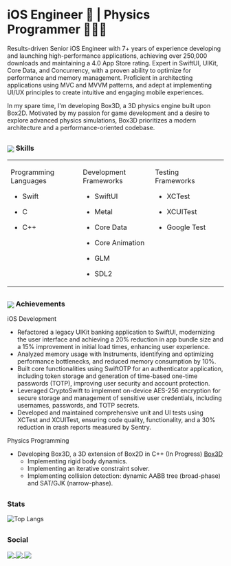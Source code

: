 <h1 align="left"> iOS Engineer 📱 |  Physics Programmer 👨🏽‍💻 </h1>

Results-driven Senior iOS Engineer with 7+ years of experience developing and launching high-performance applications, achieving over 250,000 downloads and maintaining a 4.0 App Store rating. Expert in SwiftUI, UIKit, Core Data, and Concurrency, with a proven ability to optimize for performance and memory management. Proficient in architecting applications using MVC and MVVM patterns, and adept at implementing UI/UX principles to create intuitive and engaging mobile experiences.

In my spare time, I'm developing Box3D, a 3D physics engine built upon Box2D. Motivated by my passion for game development and a desire to explore advanced physics simulations, Box3D prioritizes a modern architecture and a performance-oriented codebase. 

## <h3 align="left"> <img align="center" src="https://img.icons8.com/color/50/xcode.png"/> Skills</h3>

<table style="table-layout: fixed; width: 100%;">
  <tr>
    <td valign="top" width="33%">

Programming Languages
- Swift
- C
- C++

    </td>
    <td valign="top" width="33%">

Development Frameworks
- SwiftUI
- Metal
- Core Data
- Core Animation
- GLM
- SDL2

    </td>
    <td valign="top" width="33%">

Testing Frameworks
- XCTest
- XCUITest
- Google Test


    </td>    
</table>


## <h3 align="left"> <img align="center" src="https://img.icons8.com/color/50/trophy.png"/> Achievements</h3>

iOS Development
- Refactored a legacy UIKit banking application to SwiftUI, modernizing the user interface and achieving a 20% reduction in app bundle size and a 15% improvement in initial load times, enhancing user experience.
- Analyzed memory usage with Instruments, identifying and optimizing performance bottlenecks, and reduced memory consumption by 10%.
- Built core functionalities using SwiftOTP for an authenticator application, including token storage and generation of time-based one-time passwords (TOTP), improving user security and account protection.
- Leveraged CryptoSwift to implement on-device AES-256 encryption for secure storage and management of sensitive user credentials, including usernames, passwords, and TOTP secrets.
- Developed and maintained comprehensive unit and UI tests using XCTest and XCUITest, ensuring code quality, functionality, and a 30% reduction in crash reports measured by Sentry.


Physics Programming
- Developing Box3D, a 3D extension of Box2D in C++ (In Progress) [Box3D](https://github.com/KelCodesStuff/Box3D/)
  - Implementing rigid body dynamics.
  - Implementing an iterative constraint solver.
  - Implementing collision detection: dynamic AABB tree (broad-phase) and SAT/GJK (narrow-phase).

## <h3 align="left">Stats</h3>

![Top Langs](https://github-readme-stats.vercel.app/api/top-langs/?username=KelCodesStuff&theme=gotham)

## <h3 align="left">Social</h3>

<p align="left">
  <a href="https://linkedin.com/in/kelcodes" > <img align="center" src="https://img.icons8.com/color/50/linkedin.png"/> </a>
  <a href="https://twitter.com/kelcodesstuff" > <img align="center" src="https://img.icons8.com/color/50/twitter.png"/> </a>
  <a href="https://twitch.com/kelcodes" > <img align="center" src="https://img.icons8.com/color/50/twitch.png"/> </a>
</p>
